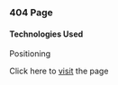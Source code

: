 ### 404 Page

#### Technologies Used
Positioning 

Click here to [visit]( https://abielkiflu.github.io/404-page/) the page
